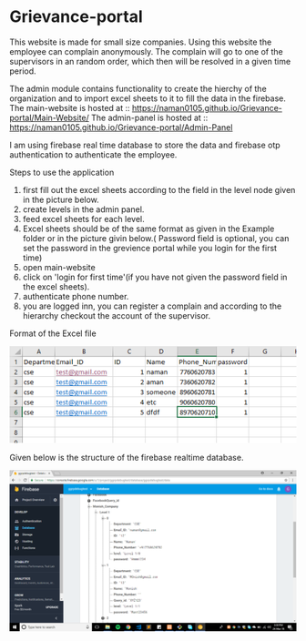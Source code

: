 # Grievance-portal
This website is made for small size companies. Using this website the employee can complain anonymously. The complain will go to one of the supervisors in an random order, which then will be resolved in a given time period.

The admin module contains functionality to create the hierchy of the organization and to import excel sheets to it to fill the data in the firebase.
The main-website is hosted at :: https://naman0105.github.io/Grievance-portal/Main-Website/
The admin-panel is hosted at :: https://naman0105.github.io/Grievance-portal/Admin-Panel

I am using firebase real time database to store the data and firebase otp authentication to authenticate the employee. 

Steps to use the application
1. first fill out the excel sheets according to the field in the level node given in the picture below.
2. create levels in the admin panel.
3. feed excel sheets for each level.
4. Excel sheets should be of the same format as given in the Example folder or in the picture givin below.( Password field is optional, you can set the password in the grevience portal while you login for the first time)
5. open main-website
6. click on 'login for first time'(if you have not given the password field in the excel sheets).
7. authenticate phone number.
8. you are logged inn, you can register a complain and according to the hierarchy checkout the account of the supervisor.

Format of the Excel file

![ExcelStructure](/Admin-Panel/excelsheet.PNG)

Given below is the structure of the firebase realtime database.

![firebase structure](https://github.com/naman0105/Grievance-portal/blob/master/2018-03-24%20(1).png)

